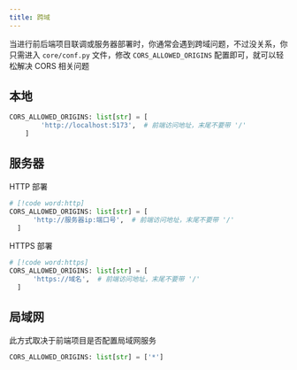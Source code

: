 ```yaml
---
title: 跨域
---
```


当进行前后端项目联调或服务器部署时，你通常会遇到跨域问题，不过没关系，你只需进入 `core/conf.py` 文件，修改
`CORS_ALLOWED_ORIGINS` 配置即可，就可以轻松解决 CORS 相关问题

## 本地

```py
CORS_ALLOWED_ORIGINS: list[str] = [
        'http://localhost:5173',  # 前端访问地址，末尾不要带 '/'
    ]
```

## 服务器

HTTP 部署

```py
# [!code word:http]
CORS_ALLOWED_ORIGINS: list[str] = [
      'http://服务器ip:端口号',  # 前端访问地址，末尾不要带 '/'
  ]
```

HTTPS 部署

```py
# [!code word:https]
CORS_ALLOWED_ORIGINS: list[str] = [
      'https://域名',  # 前端访问地址，末尾不要带 '/'
  ]
```

## 局域网

此方式取决于前端项目是否配置局域网服务

```py
CORS_ALLOWED_ORIGINS: list[str] = ['*']
```
